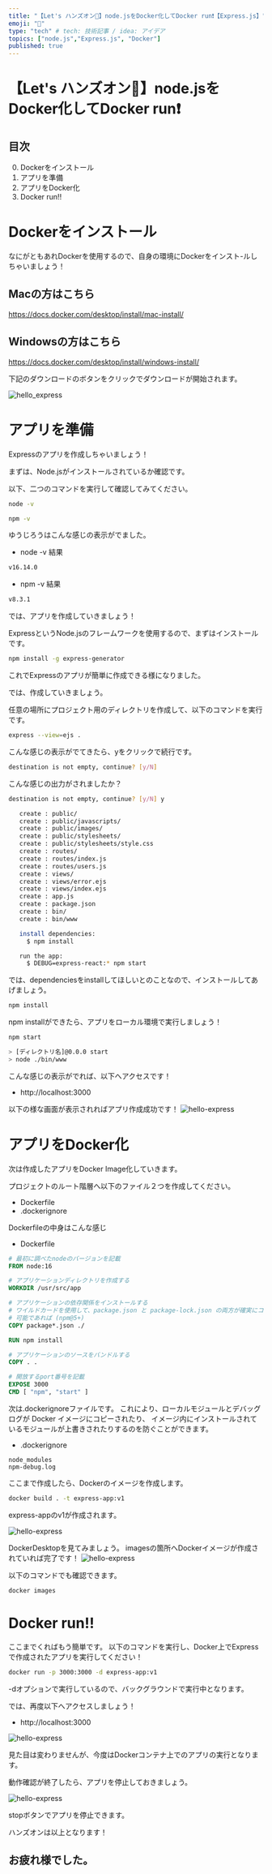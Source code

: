 ```yaml
---
title: "【Let's ハンズオン🤙】node.jsをDocker化してDocker run❗️【Express.js】"
emoji: "🤙"
type: "tech" # tech: 技術記事 / idea: アイデア
topics: ["node.js","Express.js", "Docker"]
published: true
---
```


# 【Let's ハンズオン🤙】node.jsをDocker化してDocker run❗️

## 目次
0. Dockerをインストール
1. アプリを準備
2. アプリをDocker化
3. Docker run!!

# Dockerをインストール
なにがともあれDockerを使用するので、自身の環境にDockerをインスト-ルしちゃいましょう！

## Macの方はこちら
https://docs.docker.com/desktop/install/mac-install/
## Windowsの方はこちら
https://docs.docker.com/desktop/install/windows-install/

下記のダウンロードのボタンをクリックでダウンロードが開始されます。

![hello_express](/images/node_docker_image/Docker_install.png)

# アプリを準備
Expressのアプリを作成しちゃいましょう！

まずは、Node.jsがインストールされているか確認です。

以下、二つのコマンドを実行して確認してみてください。

```bash
node -v
```

```bash
npm -v
```

ゆうじろうはこんな感じの表示がでました。
- node -v 結果
```bash
v16.14.0
```

- npm -v 結果
```bash
v8.3.1
```

では、アプリを作成していきましょう！

ExpressというNode.jsのフレームワークを使用するので、まずはインストールです。

```bash
npm install -g express-generator
```

これでExpressのアプリが簡単に作成できる様になりました。

では、作成していきましょう。

任意の場所にプロジェクト用のディレクトリを作成して、以下のコマンドを実行です。

```bash
express --view=ejs .
```

こんな感じの表示がでてきたら、yをクリックで続行です。

```bash
destination is not empty, continue? [y/N] 
```

こんな感じの出力がされましたか？

```bash
destination is not empty, continue? [y/N] y

   create : public/
   create : public/javascripts/
   create : public/images/
   create : public/stylesheets/
   create : public/stylesheets/style.css
   create : routes/
   create : routes/index.js
   create : routes/users.js
   create : views/
   create : views/error.ejs
   create : views/index.ejs
   create : app.js
   create : package.json
   create : bin/
   create : bin/www

   install dependencies:
     $ npm install

   run the app:
     $ DEBUG=express-react:* npm start
```

では、dependenciesをinstallしてほしいとのことなので、インストールしてあげましょう。

```bash
npm install
```

npm installができたら、アプリをローカル環境で実行しましょう！

```bash
npm start
```

```bash
> [ディレクトリ名]@0.0.0 start
> node ./bin/www
```

こんな感じの表示がでれば、以下へアクセスです！

+ http://localhost:3000

以下の様な画面が表示されればアプリ作成成功です！
![hello-express](/images/node_docker_image/hello_express.png)


# アプリをDocker化
次は作成したアプリをDocker Image化していきます。

プロジェクトのルート階層へ以下のファイル２つを作成してください。

- Dockerfile
- .dockerignore

Dockerfileの中身はこんな感じ

- Dockerfile
```Dockerfile
# 最初に調べたnodeのバージョンを記載
FROM node:16

# アプリケーションディレクトリを作成する
WORKDIR /usr/src/app

# アプリケーションの依存関係をインストールする
# ワイルドカードを使用して、package.json と package-lock.json の両方が確実にコピーされるようにします。
# 可能であれば (npm@5+)
COPY package*.json ./

RUN npm install

# アプリケーションのソースをバンドルする
COPY . .

# 開放するport番号を記載
EXPOSE 3000
CMD [ "npm", "start" ]
```

次は.dockerignoreファイルです。
これにより、ローカルモジュールとデバッグログが Docker イメージにコピーされたり、 イメージ内にインストールされているモジュールが上書きされたりするのを防ぐことができます。

- .dockerignore
```dockerignore
node_modules
npm-debug.log
```

ここまで作成したら、Dockerのイメージを作成します。

```bash
docker build . -t express-app:v1
```

express-appのv1が作成されます。

![hello-express](/images/node_docker/docker_image.png)

DockerDesktopを見てみましょう。
imagesの箇所へDockerイメージが作成されていれば完了です！
![hello-express](/images/node_docker/dockerdesktop.png)

以下のコマンドでも確認できます。

```bash
docker images
```

# Docker run!!
ここまでくればもう簡単です。
以下のコマンドを実行し、Docker上でExpressで作成されたアプリを実行してください！

```bash
docker run -p 3000:3000 -d express-app:v1
```

-dオプションで実行しているので、バックグラウンドで実行中となります。

では、再度以下へアクセスしましょう！
+ http://localhost:3000

![hello-express](/images/node_docker/hello_express.png)

見た目は変わりませんが、今度はDockerコンテナ上でのアプリの実行となります。

動作確認が終了したら、アプリを停止しておきましょう。

![hello-express](/images/node_docker/dockerstop.png)

stopボタンでアプリを停止できます。

ハンズオンは以上となります！

## お疲れ様でした。